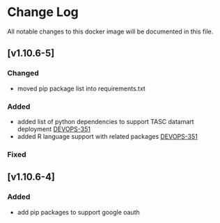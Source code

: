 # Change Log
All notable changes to this docker image will be documented in this file.



## [v1.10.6-5] 


### Changed
* moved pip package list into requirements.txt


### Added
* added list of python dependencies to support TASC datamart deployment [DEVOPS-351]
* added R language support with related packages [DEVOPS-351]

### Fixed


## [v1.10.6-4] 

### Added
* add pip packages to support google oauth


[DEVOPS-351]: https://snapcart.atlassian.net/browse/DEVOPS-351